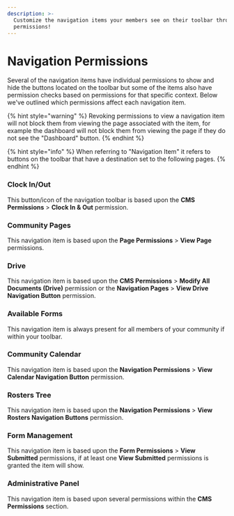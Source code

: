 ```yaml
---
description: >-
  Customize the navigation items your members see on their toolbar through
  permissions!
---
```


# Navigation Permissions

Several of the navigation items have individual permissions to show and hide the buttons located on the toolbar but some of the items also have permission checks based on permissions for that specific context. Below we've outlined which permissions affect each navigation item.

{% hint style="warning" %}
Revoking permissions to view a navigation item will not block them from viewing the page associated with the item, for example the dashboard will not block them from viewing the page if they do not see the "Dashboard" button.
{% endhint %}

{% hint style="info" %}
When referring to "Navigation Item" it refers to buttons on the toolbar that have a destination set to the following pages.
{% endhint %}

### Clock In/Out

This button/icon of the navigation toolbar is based upon the **CMS Permissions** > **Clock In & Out** permission.

### Community Pages

This navigation item is based upon the **Page Permissions** > **View Page** permissions.

### Drive

This navigation item is based upon the **CMS Permissions** > **Modify All Documents (Drive)** permission or the **Navigation Pages** > **View Drive Navigation Button** permission.

### Available Forms

This navigation item is always present for all members of your community if within your toolbar.

### Community Calendar

This navigation item is based upon the **Navigation Permissions** > **View Calendar Navigation Button** permission.

### Rosters Tree

This navigation item is based upon the **Navigation Permissions** > **View Rosters Navigation Buttons** permission.

### Form Management

This navigation item is based upon the **Form Permissions** > **View Submitted** permissions, if at least one **View Submitted** permissions is granted the item will show.

### Administrative Panel

This navigation item is based upon several permissions within the **CMS Permissions** section.
